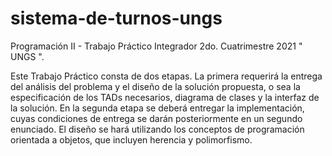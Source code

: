 # sistema-de-turnos-ungs
Programación II - Trabajo Práctico Integrador 2do. Cuatrimestre 2021 " UNGS ".

Este Trabajo Práctico consta de dos etapas. La primera requerirá la entrega del análisis del
problema y el diseño de la solución propuesta, o sea la especificación de los TADs necesarios,
diagrama de clases y la interfaz de la solución. En la segunda etapa se deberá entregar la
implementación, cuyas condiciones de entrega se darán posteriormente en un segundo
enunciado. El diseño se hará utilizando los conceptos de programación orientada a objetos,
que incluyen herencia y polimorfismo.
